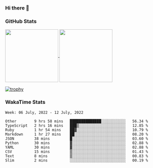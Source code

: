 ### Hi there 👋

### GitHub Stats

<a href="https://github.com/anuraghazra/github-readme-stats">
  <img align="center" height="170px" src="https://github-readme-stats.vercel.app/api/top-langs/?username=tksfjt1024&layout=compact&count_private=true&show_icons=true&show_icons=true&theme=graywhite" />
</a>
<a href="https://github.com/anuraghazra/github-readme-stats">
  <img align="center" height="170px" src="https://github-readme-stats.vercel.app/api?username=tksfjt1024&count_private=true&show_icons=true&show_icons=true&theme=graywhite" />
</a>

[![trophy](https://github-profile-trophy.vercel.app/?username=tksfjt1024)](https://github.com/ryo-ma/github-profile-trophy)

### WakaTime Stats

<!--START_SECTION:waka-->
```text
Week: 06 July, 2022 - 12 July, 2022

Other        9 hrs 58 mins   ██████████████░░░░░░░░░░░   56.34 % 
TypeScript   2 hrs 16 mins   ███▒░░░░░░░░░░░░░░░░░░░░░   12.85 % 
Ruby         1 hr 54 mins    ██▓░░░░░░░░░░░░░░░░░░░░░░   10.79 % 
Markdown     1 hr 27 mins    ██░░░░░░░░░░░░░░░░░░░░░░░   08.20 % 
JSON         38 mins         █░░░░░░░░░░░░░░░░░░░░░░░░   03.60 % 
Python       30 mins         ▓░░░░░░░░░░░░░░░░░░░░░░░░   02.88 % 
YAML         30 mins         ▓░░░░░░░░░░░░░░░░░░░░░░░░   02.88 % 
CSV          15 mins         ▒░░░░░░░░░░░░░░░░░░░░░░░░   01.43 % 
Text         8 mins          ▒░░░░░░░░░░░░░░░░░░░░░░░░   00.83 % 
Slim         2 mins          ░░░░░░░░░░░░░░░░░░░░░░░░░   00.19 % 
```
<!--END_SECTION:waka-->
